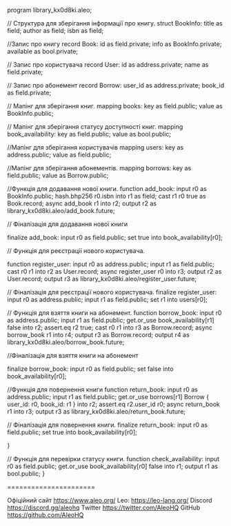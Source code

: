 program library_kx0d8ki.aleo;

// Структура для зберігання інформації про книгу.
struct BookInfo:
    title as field;
    author as field;
    isbn as field;

//Запис про книгу
record Book:
    id as field.private;
    info as BookInfo.private;
    available as bool.private;

// Запис про користувача
record User:
    id as address.private;
    name as field.private;

// Запис про абонемент
record Borrow:
    user_id as address.private;
    book_id as field.private;

// Мапінг для зберігання книг.
mapping books:
    key as field.public;
    value as BookInfo.public;

// Мапінг для зберігання статусу доступності книг.
mapping book_availability:
    key as field.public;
    value as bool.public;

//Мапінг для зберігання користувачів
mapping users:
    key as address.public;
    value as field.public;

//Мапінг для зберігання абонементів.
mapping borrows:
    key as field.public;
    value as Borrow.public;


//Функція для додавання нової книги.
function add_book:
    input r0 as BookInfo.public;
    hash.bhp256 r0.isbn into r1 as field;
    cast r1 r0 true as Book.record;
    async add_book r1 into r2;
    output r2 as library_kx0d8ki.aleo/add_book.future;

// Фіналізація для додавання нової книги

finalize add_book:
    input r0 as field.public;
    set true into book_availability[r0];


// Функція для реєстрації нового користувача.

function register_user:
    input r0 as address.public;
    input r1 as field.public;
    cast r0 r1 into r2 as User.record;
    async register_user r0 into r3;
    output r2 as User.record;
    output r3 as library_kx0d8ki.aleo/register_user.future;

// Фіналізація для реєстрації нового користувача.
finalize register_user:
    input r0 as address.public;
    input r1 as field.public;
    set r1 into users[r0];


// Функція для взяття книги на абонемент.
function borrow_book:
    input r0 as address.public;
    input r1 as field.public;
    get.or_use book_availability[r1] false into r2;
    assert.eq r2 true;
    cast r0 r1 into r3 as Borrow.record;
    async borrow_book r1 into r4;
    output r3 as Borrow.record;
    output r4 as library_kx0d8ki.aleo/borrow_book.future;

//Фіналізація для взяття книги на абонемент

finalize borrow_book:
    input r0 as field.public;
    set false into book_availability[r0];


//Функція для повернення книги
function return_book:
    input r0 as address.public;
    input r1 as field.public;
    get.or_use borrows[r1] Borrow { user_id: r0, book_id: r1 } into r2;
    assert.eq r2.user_id r0;
    async return_book r1 into r3;
    output r3 as library_kx0d8ki.aleo/return_book.future;

// Фіналізація для повернення книги.
finalize return_book:
    input r0 as field.public;
    set true into book_availability[r0];
    
}

// Функція для перевірки статусу книги.
function check_availability:
    input r0 as field.public;
    get.or_use book_availability[r0] false into r1;
    output r1 as bool.public;
}


======================

Офіційний сайт https://www.aleo.org/
Leo: https://leo-lang.org/
Discord https://discord.gg/aleohq
Twitter https://twitter.com/AleoHQ
GitHub https://github.com/AleoHQ

